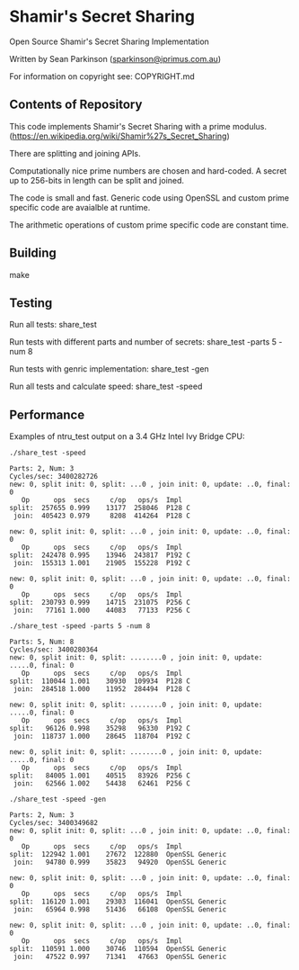 Shamir's Secret Sharing
=======================

Open Source Shamir's Secret Sharing Implementation

Written by Sean Parkinson (sparkinson@iprimus.com.au)

For information on copyright see: COPYRIGHT.md

Contents of Repository
----------------------

This code implements Shamir's Secret Sharing with a prime modulus.
(https://en.wikipedia.org/wiki/Shamir%27s_Secret_Sharing)

There are splitting and joining APIs.

Computationally nice prime numbers are chosen and hard-coded.
A secret up to 256-bits in length can be split and joined.

The code is small and fast.
Generic code using OpenSSL and custom prime specific code are avaialble at
runtime.

The arithmetic operations of custom prime specific code are constant time.

Building
--------

make

Testing
-------

Run all tests: share_test

Run tests with different parts and number of secrets: share_test -parts 5 -num 8

Run tests with genric implementation: share_test -gen

Run all tests and calculate speed: share_test -speed

Performance
-----------

Examples of ntru_test output on a 3.4 GHz Intel Ivy Bridge CPU:

```
./share_test -speed

Parts: 2, Num: 3
Cycles/sec: 3400282726
new: 0, split init: 0, split: ...0 , join init: 0, update: ..0, final: 0
   Op      ops  secs     c/op   ops/s  Impl
split:  257655 0.999    13177  258046  P128 C
 join:  405423 0.979     8208  414264  P128 C

new: 0, split init: 0, split: ...0 , join init: 0, update: ..0, final: 0
   Op      ops  secs     c/op   ops/s  Impl
split:  242478 0.995    13946  243817  P192 C
 join:  155313 1.001    21905  155228  P192 C

new: 0, split init: 0, split: ...0 , join init: 0, update: ..0, final: 0
   Op      ops  secs     c/op   ops/s  Impl
split:  230793 0.999    14715  231075  P256 C
 join:   77161 1.000    44083   77133  P256 C
```

```
./share_test -speed -parts 5 -num 8

Parts: 5, Num: 8
Cycles/sec: 3400280364
new: 0, split init: 0, split: ........0 , join init: 0, update: .....0, final: 0
   Op      ops  secs     c/op   ops/s  Impl
split:  110044 1.001    30930  109934  P128 C
 join:  284518 1.000    11952  284494  P128 C

new: 0, split init: 0, split: ........0 , join init: 0, update: .....0, final: 0
   Op      ops  secs     c/op   ops/s  Impl
split:   96126 0.998    35298   96330  P192 C
 join:  118737 1.000    28645  118704  P192 C

new: 0, split init: 0, split: ........0 , join init: 0, update: .....0, final: 0
   Op      ops  secs     c/op   ops/s  Impl
split:   84005 1.001    40515   83926  P256 C
 join:   62566 1.002    54438   62461  P256 C
```

```
./share_test -speed -gen

Parts: 2, Num: 3
Cycles/sec: 3400349682
new: 0, split init: 0, split: ...0 , join init: 0, update: ..0, final: 0
   Op      ops  secs     c/op   ops/s  Impl
split:  122942 1.001    27672  122880  OpenSSL Generic
 join:   94780 0.999    35823   94920  OpenSSL Generic

new: 0, split init: 0, split: ...0 , join init: 0, update: ..0, final: 0
   Op      ops  secs     c/op   ops/s  Impl
split:  116120 1.001    29303  116041  OpenSSL Generic
 join:   65964 0.998    51436   66108  OpenSSL Generic

new: 0, split init: 0, split: ...0 , join init: 0, update: ..0, final: 0
   Op      ops  secs     c/op   ops/s  Impl
split:  110591 1.000    30746  110594  OpenSSL Generic
 join:   47522 0.997    71341   47663  OpenSSL Generic
```

